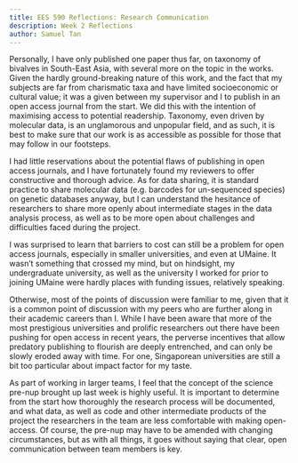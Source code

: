 ```yaml
---
title: EES 590 Reflections: Research Communication
description: Week 2 Reflections
author: Samuel Tan
---
```


Personally, I have only published one paper thus far, on taxonomy of bivalves in South-East Asia, with several more on the topic in the works. Given the hardly ground-breaking nature of this work, and the fact that my subjects are far from charismatic taxa and have limited socioeconomic or cultural value; it was a given between my supervisor and I to publish in an open access journal from the start. We did this with the intention of maximising access to potential readership. Taxonomy, even driven by molecular data, is an unglamorous and unpopular field, and as such, it is best to make sure that our work is as accessible as possible for those that may follow in our footsteps. 

I had little reservations about the potential flaws of publishing in open access journals, and I have fortunately found my reviewers to offer constructive and thorough advice. As for data sharing, it is standard practice to share molecular data (e.g. barcodes for un-sequenced species) on genetic databases anyway, but I can understand the hesitance of researchers to share more openly about intermediate stages in the data analysis process, as well as to be more open about challenges and difficulties faced during the project.

I was surprised to learn that barriers to cost can still be a problem for open access journals, especially in smaller universities, and even at UMaine. It wasn’t something that crossed my mind, but on hindsight, my undergraduate university, as well as the university I worked for prior to joining UMaine were hardly places with funding issues, relatively speaking. 

Otherwise, most of the points of discussion were familiar to me, given that it is a common point of discussion with my peers who are further along in their academic careers than I. While I have been aware that more of the most prestigious universities and prolific researchers out there have been pushing for open access in recent years, the perverse incentives that allow predatory publishing to flourish are deeply entrenched, and can only be slowly eroded away with time. For one, Singaporean universities are still a bit too particular about impact factor for my taste.

As part of working in larger teams, I feel that the concept of the science pre-nup brought up last week is highly useful. It is important to determine from the start how thoroughly the research process will be documented, and what data, as well as code and other intermediate products of the project the researchers in the team are less comfortable with making open-access. Of course, the pre-nup may have to be amended with changing circumstances, but as with all things, it goes without saying that clear, open communication between team members is key.
